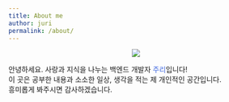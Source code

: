 ```yaml
---
title: About me
author: juri
permalink: /about/
---
```

<div align=center><img src="https://capsule-render.vercel.app/api?type=Soft&color=3582c4&height=300&section=header&text=환영합니다!&fontSize=50&fontColor=f0f6fc&desc=사랑과 지식을 나누는 개발자, 장이주입니다.&descSize=30&descAlignY=65"/></div>

안녕하세요. 사랑과 지식을 나누는 백엔드 개발자 <span style='color:royalblue'>주리</span>입니다!   
이 곳은 공부한 내용과 소소한 일상, 생각을 적는 제 개인적인 공간입니다.   
흥미롭게 봐주시면 감사하겠습니다. 
